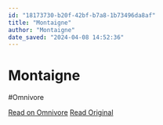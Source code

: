 ```yaml
---
id: "18173730-b20f-42bf-b7a8-1b73496da8af"
title: "Montaigne"
author: "Montaigne"
date_saved: "2024-04-08 14:52:36"
---
```


# Montaigne
#Omnivore

[Read on Omnivore](https://omnivore.app/me/montaigne-18ebdfb7398)
[Read Original](https://montaigne.io)

